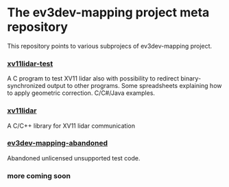 The ev3dev-mapping project meta repository 
====================

This repository points to various subprojecs of ev3dev-mapping project.

### [xv11lidar-test](https://github.com/bmegli/xv11lidar-test)

A C program to test XV11 lidar also with possibility to redirect binary-synchronized output to other programs.
Some spreadsheets explaining how to apply geometric correction.
C/C#/Java examples.

### [xv11lidar](https://github.com/bmegli/xv11lidar)

A C/C++ library for XV11 lidar communication

### [ev3dev-mapping-abandoned](https://github.com/bmegli/ev3dev-mapping-abandoned)

Abandoned unlicensed unsupported test code.

### more coming soon